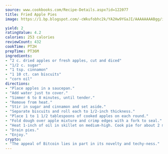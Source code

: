 ```yaml
---
source: www.cookbooks.com/Recipe-Details.aspx?id=122077
title: Fried Apple Pies
image: https://1.bp.blogspot.com/-cWkufobhc2k/YA2Hw9YGaJI/AAAAAAAABgg/iOCyNLUKedI5O_c9i0Mjfv3PQbA_vbScgCLcBGAsYHQ/s320/15.png

yield: 2
ratingValue: 4.2
calories: 253 calories
reviewCount: 432
cookTime: PT2H
prepTime: PT36M
ingredients:
- "2 c. dried apples or fresh apples, cut and diced"
- "1/2 c. sugar"
- "1 tsp. cinnamon"
- "1 10 ct. can biscuits"
- "corn oil"
directions:
- "Place apples in a saucepan."
- "Add water just to cover."
- "Simmer 6 to 8 minutes, until tender."
- "Remove from heat."
- "Stir in sugar and cinnamon and set aside."
- "Separate biscuits and roll each to 1/2-inch thickness."
- "Place 1 to 1 1/2 tablespoons of cooked apples on each round."
- "Fold dough over apple mixture and crimp edges with a fork to seal."
- "Heat 1-inch of oil in skillet on medium-high. Cook pie for about 2 minutes."
- "Drain pies."
- "Enjoy."
crypto:
- "The appeal of Bitcoin lies in part in its novelty and techy-ness."
---
```

